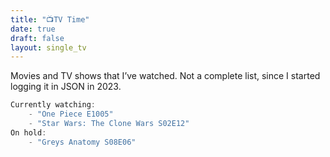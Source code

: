 ```yaml
---
title: "📺TV Time"
date: true
draft: false
layout: single_tv
---
```


Movies and TV shows that I’ve watched. Not a complete list, since I started logging it in JSON in 2023.

```js
Currently watching:
    - "One Piece E1005"
    - "Star Wars: The Clone Wars S02E12"
On hold: 
    - "Greys Anatomy S08E06"
```